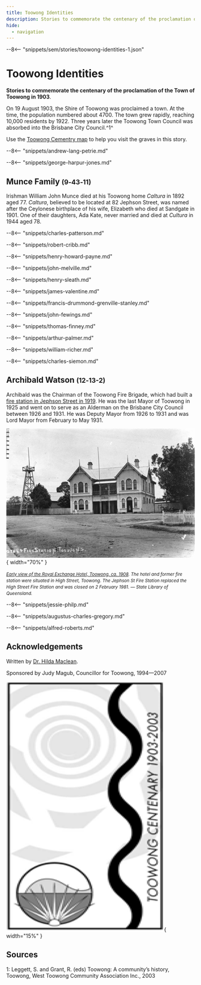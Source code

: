```yaml
---
title: Toowong Identities
description: Stories to commemorate the centenary of the proclamation of the Town of Toowong in 1903
hide:
  - navigation
---
```


--8<-- "snippets/sem/stories/toowong-identities-1.json"

# Toowong Identities

**Stories to commemorate the centenary of the proclamation of the Town of Toowong in 1903**.

On 19 August 1903, the Shire of Toowong was proclaimed a town. At the time, the population numbered about 4700. The town grew rapidly, reaching 10,000 residents by 1922. Three years later the Toowong Town Council was absorbed into the Brisbane City Council.^1^ 

Use the [Toowong Cementry map](../index.md#toowong-cemetery-map) to help you visit the graves in this story.

<!-- In August 2003, community celebrations were held to mark the centenary. 

These stories were conceived as part of commemorative activities. It features only a small number of those former Toowong residents and associates who contributed in some way to Toowong’s social history. 
-->

<!--
![Map](../assets/toowong-identities-1-map.png){ width="40%" }

???+ directions "Directions" 

    Commencing at the flagpole, walk behind the Amenities Block and cross Emma Miller Avenue. Head the path which separates Portions 9 and 13. In the second row to the right, behind the large white Petrie Family grave is the grey granite obelisk of...
-->

--8<-- "snippets/andrew-lang-petrie.md"

<!--
??? directions "Directions" 

    Immediately behind the is the family grave of...
-->

--8<-- "snippets/george-harpur-jones.md"

<!--
??? directions "Directions" 

    Proceed one section further up and to the left a few graves in is the ornate white marble monument of the...
-->

## Munce Family <small>(9‑43‑11)</small>

Irishman William John Munce died at his Toowong home *Caltura* in 1892 aged 77. *Caltura*, believed to be located at 82 Jephson Street, was named after the Ceylonese birthplace of his wife, Elizabeth who died at Sandgate in 1901. One of their daughters, Ada Kate, never married and died at *Cultura* in 1944 aged 78.

<!--
??? directions "Directions" 

    Diagonally across the path on the right is the grave of ...
-->

--8<-- "snippets/charles-patterson.md"

<!--
??? directions "Directions" 

    Continue straight up the path passing eight rows of graves until you come to, on the left, the obelisk marking the grave of ...
-->
    
--8<-- "snippets/robert-cribb.md"

<!--
??? directions "Directions" 

    Continuing left along the same row you will come to ...
-->

--8<-- "snippets/henry-howard-payne.md"

<!--
??? directions "Directions" 

    Directly ahead of the Payne grave is ...
-->

--8<-- "snippets/john-melville.md"

<!--
??? directions "Directions" 

    Return to the main path. Look across to the right towards the centre of portion 13.
-->

--8<-- "snippets/henry-sleath.md"

<!--
??? directions "Directions" 

    Also in the centre of portion 13 is ...
-->

--8<-- "snippets/james-valentine.md"

<!--
??? directions "Directions" 

    Continuing up the path until you come to the small sandstone obelisk of ...
-->
  
--8<-- "snippets/francis-drummond-grenville-stanley.md"

<!--
??? directions "Directions" 

    Continuing up the hill until the path splits, turn left and a few graves down is the grave of...
-->

--8<-- "snippets/john-fewings.md"

<!--
??? directions "Directions" 

    Cross straight across the path and head in two sections until you reach the sarcophagus‑style monument to...
-->

--8<-- "snippets/thomas-finney.md"

<!--
??? directions "Directions" 

    Head straight up the hill until you reach cross‑mounted headstone of...
-->

--8<-- "snippets/arthur-palmer.md"

<!--
??? directions "Directions" 

    Pass the Blackall Monument until you reach, on the left, the wreath‑mounted obelisk of...
-->

--8<-- "snippets/william-richer.md"

<!--
??? directions "Directions" 

    Cross the road and head down the slope until you come across the broken column marking the grave of ...
-->

--8<-- "snippets/charles-siemon.md"

<!--
??? directions "Directions" 

    Head one section back towards the Blackall Monument and one section down the slope. The Watson Family headstone has been laid down. 
-->

## Archibald Watson <small>(12‑13-2)</small>

Archibald was the Chairman of the Toowong Fire Brigade, which had built a [fire station in Jephson Street in 1919](https://heritage.brisbane.qld.gov.au/heritage-places/1703). He was the last Mayor of Toowong in 1925 and went on to serve as an Alderman on the Brisbane City Council between 1926 and 1931. He was Deputy Mayor from 1926 to 1931 and was Lord Mayor from February to May 1931.

![Early view of the Royal Exchange Hotel, Toowong, ca. 1908](../assets/royal-exchange-hotel-toowong-1908.jpg){ width="70%" }  

*<small>[Early view of the Royal Exchange Hotel, Toowong, ca. 1908](http://onesearch.slq.qld.gov.au/permalink/f/1upgmng/slq_alma21220193590002061). The hotel and former fire station were situated in High Street, Toowong. The Jephson St Fire Station replaced the High Street Fire Station and was closed on 2 February 1981. — State Library of Queensland. </small>*

<!--
??? directions "Directions" 

    Head to the lower end of the section and follow the row of trees towards Frederick Street. Turn right into the row which contains the large, white, ornate monument of...
-->

--8<-- "snippets/jessie-philp.md"

<!--
??? directions "Directions" 

    Continue up the same row until you see on the right the sarcophagus of...
-->

--8<-- "snippets/augustus-charles-gregory.md"

<!--
??? directions "Directions" 

    Return to the main path which separates Portions 13 and 14 and head down the hill to the bottom. As you curve around to the right, in the front row of potion 13 is the grave of...
-->

--8<-- "snippets/alfred-roberts.md"


## Acknowledgements

Written by [Dr. Hilda Maclean](https://www.linkedin.com/in/dr-hilda-maclean-4819a711/).

Sponsored by Judy Magub, Councillor for Toowong, 1994—2007

![Toowong Centenary logo](../assets/toowong-centenary-1903-2003.png){ width="15%" }


## Sources 

1: Leggett, S. and Grant, R. (eds) Toowong: A community’s history, Toowong, West Toowong Community Association Inc., 2003

<!--
<div class="noprint" markdown="1">
## Brochure

**[Download this walk](../assets/guides/toowong-identities-1.pdf)** - designed to be printed and folded in half to make an A5 brochure.

</div>
-->
